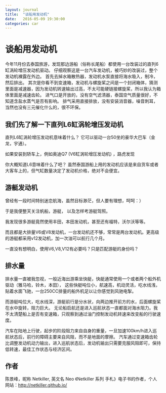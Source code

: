 ```yaml
---
layout: journal
title:  "谈船用发动机"
date:   2016-05-09 19:30:00
categories: car
---
```


谈船用发动机
=====

今年11月份去泰国旅游，发现那边游船（俗称长尾船）都使用一台改装过的直列6缸涡轮增压发动机驱动。
仔细观察这是一台汽车发动机，被巧妙的改装过，整个发动机裸露在外边。
首先去掉水箱散热器，发动机水泵直接将海水吸入，制冷，然后排出。
其次是你看不到变速箱，发动机与螺旋桨之间是一个封闭箱体，猜测里面是减速器，因为发动机转速输出过高，不太可能硬链接螺旋桨，所以我认为箱体里面是减速齿轮。
进气口是开放的，没有空气滤清器，泰国空气质量很好，不知道含盐水蒸气是否有影响。
排气采用直接排放，没有安装消音器，噪音刺耳，当然也没有三元催化什么的，很不环保。


我们先了解一下直列L6缸涡轮增压发动机
-----

直列L6缸涡轮增压发动机意味着什么？ 它可以驱动一台50坐的豪华大巴车（金龙，宇通）。

如果安装到轿车上，例如奥迪Q7 (V6缸涡轮增压发动机) ，路虎发现

你大概知道L6意味着什么了吧？ 虽然泰国游船上用的发动机应该是来自货车或者大客车上的，但气缸数量决定了发动机价格，绝对不会便宜。


游艇发动机
-----
曾经有一段时间特别迷恋航海，虽然目标渺茫，但人要有理想，呵呵：）

于是我便整天关注帆船，游艇， 以及怎样考游艇驾照。

我发现很多游艇竟然使用丰田，本田发动机，甚至还有福特，沃尔沃等等。

而且都是大排量V6或V8发动机，一台发动机还不够，常常是两台发动机。更高级的游艇都采用v12发动机，加一次油可以航行几个月。

一直没有想明白，使用V6,V8,V12有必要吗？只是匹配游艇的身份吗？


排水量
-----
排水量一直被我忽视，一般近海出游乘坐快艇，快艇通常使用一个或者两个船外机驱动（雅马哈，铃木，本田），
这些快艇吨位小，航速高，机动灵活，吃水线浅，贴着水面飞驰，一台250CC排量的船外机足以让你感觉到风驰电掣。

而游艇吨位大，吃水线深，游艇前行是分水状，向两边推开前方的水，后面螺旋桨在水中旋转，阻力巨大。
无论船启航还是进入巡航状态一直都面对海水阻力。我不太清楚船上是否有变速箱，只观察到通过油门控制发动机转速来改变船的行驶速度。

汽车在陆地上行驶，起步的阶段阻力来自自身的重量，一旦加速100km/h进入巡航状态后，前行的障碍主要来自风阻，而不是地面的摩擦。
汽车通过变速箱齿轮比调整发动机动力输出，进入巡航状态后，发动机输出只需要克服风阻即可，保持低转速，最佳工作状态与经济区间。

作者
-----
陈景峰，昵称 Netkiller, 英文名 Neo 《Netkiller 系列 手札》电子书的作者，个人网站：http://netkiller.github.io/
